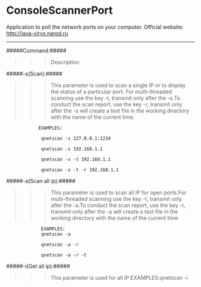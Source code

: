 # ConsoleScannerPort
Application to poll the network ports on your computer.
Official website: http://java-virys.narod.ru
***
#####Command:#####
>>>Description  

#####-s(Scan):#####
>>>This parameter is used to scan a single IP or to display the status of a particular port. For multi-threaded scanning use the key -t, transmit only after the -s.To conduct the scan report, use the key -r, transmit only after the -s will create a text file in the working directory with the name of the current time.  

                EXAMPLES:  

				 qnetscan -s 127.0.0.1:1234
				 
				 qnetscan -s 192.168.1.1
				 
				 qnetscan -s -t 192.168.1.1
				 
				 qnetscan -s -t -r 192.168.1.1  

#####-a(Scan all ip):#####
>>>This parameter is used to scan all IP for open ports.For multi-threaded scanning use the key -t, transmit only after the -a.To conduct the scan report, use the key -r, transmit only after the -a will create a text file in the working directory with the name of the current time  

                 EXAMPLES:
				 qnetscan -a
				 
				 qnetscan -a -r
				 
				 qnetscan -a -r -t  

#####-i(Get all ip):#####
>>>This parameter is used for all IP
EXAMPLES:qnetscan -i  

